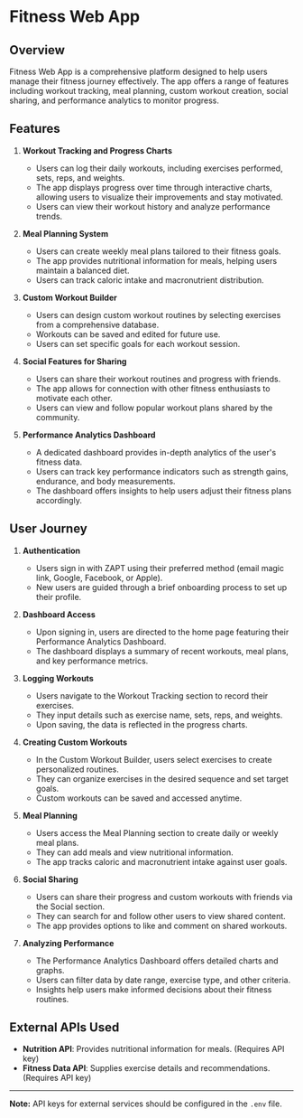 # Fitness Web App

## Overview

Fitness Web App is a comprehensive platform designed to help users manage their fitness journey effectively. The app offers a range of features including workout tracking, meal planning, custom workout creation, social sharing, and performance analytics to monitor progress.

## Features

1. **Workout Tracking and Progress Charts**

   - Users can log their daily workouts, including exercises performed, sets, reps, and weights.
   - The app displays progress over time through interactive charts, allowing users to visualize their improvements and stay motivated.
   - Users can view their workout history and analyze performance trends.

2. **Meal Planning System**

   - Users can create weekly meal plans tailored to their fitness goals.
   - The app provides nutritional information for meals, helping users maintain a balanced diet.
   - Users can track caloric intake and macronutrient distribution.

3. **Custom Workout Builder**

   - Users can design custom workout routines by selecting exercises from a comprehensive database.
   - Workouts can be saved and edited for future use.
   - Users can set specific goals for each workout session.

4. **Social Features for Sharing**

   - Users can share their workout routines and progress with friends.
   - The app allows for connection with other fitness enthusiasts to motivate each other.
   - Users can view and follow popular workout plans shared by the community.

5. **Performance Analytics Dashboard**

   - A dedicated dashboard provides in-depth analytics of the user's fitness data.
   - Users can track key performance indicators such as strength gains, endurance, and body measurements.
   - The dashboard offers insights to help users adjust their fitness plans accordingly.

## User Journey

1. **Authentication**

   - Users sign in with ZAPT using their preferred method (email magic link, Google, Facebook, or Apple).
   - New users are guided through a brief onboarding process to set up their profile.

2. **Dashboard Access**

   - Upon signing in, users are directed to the home page featuring their Performance Analytics Dashboard.
   - The dashboard displays a summary of recent workouts, meal plans, and key performance metrics.

3. **Logging Workouts**

   - Users navigate to the Workout Tracking section to record their exercises.
   - They input details such as exercise name, sets, reps, and weights.
   - Upon saving, the data is reflected in the progress charts.

4. **Creating Custom Workouts**

   - In the Custom Workout Builder, users select exercises to create personalized routines.
   - They can organize exercises in the desired sequence and set target goals.
   - Custom workouts can be saved and accessed anytime.

5. **Meal Planning**

   - Users access the Meal Planning section to create daily or weekly meal plans.
   - They can add meals and view nutritional information.
   - The app tracks caloric and macronutrient intake against user goals.

6. **Social Sharing**

   - Users can share their progress and custom workouts with friends via the Social section.
   - They can search for and follow other users to view shared content.
   - The app provides options to like and comment on shared workouts.

7. **Analyzing Performance**

   - The Performance Analytics Dashboard offers detailed charts and graphs.
   - Users can filter data by date range, exercise type, and other criteria.
   - Insights help users make informed decisions about their fitness routines.

## External APIs Used

- **Nutrition API**: Provides nutritional information for meals. (Requires API key)
- **Fitness Data API**: Supplies exercise details and recommendations. (Requires API key)

---

**Note:** API keys for external services should be configured in the `.env` file.

